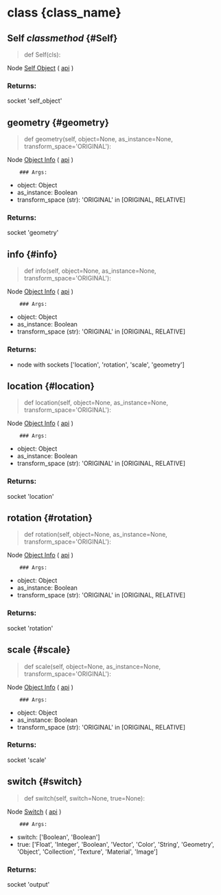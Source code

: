 # class {class_name}

## Self *classmethod* {#Self}

> def Self(cls):

Node [Self Object](node.blender_ref) ( [api](node.blender_python_ref) )

### Returns:

  socket 'self_object'

## geometry {#geometry}

> def geometry(self, object=None, as_instance=None, transform_space='ORIGINAL'):

Node [Object Info](node.blender_ref) ( [api](node.blender_python_ref) )

        ### Args:
- object: Object
- as_instance: Boolean
- transform_space (str): 'ORIGINAL' in [ORIGINAL, RELATIVE]

### Returns:

  socket 'geometry'

## info {#info}

> def info(self, object=None, as_instance=None, transform_space='ORIGINAL'):

Node [Object Info](node.blender_ref) ( [api](node.blender_python_ref) )

        ### Args:
- object: Object
- as_instance: Boolean
- transform_space (str): 'ORIGINAL' in [ORIGINAL, RELATIVE]

### Returns:

- node with sockets ['location', 'rotation', 'scale', 'geometry']

## location {#location}

> def location(self, object=None, as_instance=None, transform_space='ORIGINAL'):

Node [Object Info](node.blender_ref) ( [api](node.blender_python_ref) )

        ### Args:
- object: Object
- as_instance: Boolean
- transform_space (str): 'ORIGINAL' in [ORIGINAL, RELATIVE]

### Returns:

  socket 'location'

## rotation {#rotation}

> def rotation(self, object=None, as_instance=None, transform_space='ORIGINAL'):

Node [Object Info](node.blender_ref) ( [api](node.blender_python_ref) )

        ### Args:
- object: Object
- as_instance: Boolean
- transform_space (str): 'ORIGINAL' in [ORIGINAL, RELATIVE]

### Returns:

  socket 'rotation'

## scale {#scale}

> def scale(self, object=None, as_instance=None, transform_space='ORIGINAL'):

Node [Object Info](node.blender_ref) ( [api](node.blender_python_ref) )

        ### Args:
- object: Object
- as_instance: Boolean
- transform_space (str): 'ORIGINAL' in [ORIGINAL, RELATIVE]

### Returns:

  socket 'scale'

## switch {#switch}

> def switch(self, switch=None, true=None):

Node [Switch](node.blender_ref) ( [api](node.blender_python_ref) )

        ### Args:
- switch: ['Boolean', 'Boolean']
- true: ['Float', 'Integer', 'Boolean', 'Vector', 'Color', 'String', 'Geometry', 'Object', 'Collection', 'Texture', 'Material', 'Image']

### Returns:

  socket 'output'

